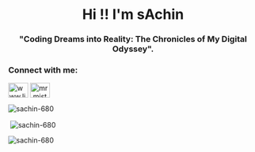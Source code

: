 <h1 align="center">Hi !! I'm sAchin</h1>
<h3 align="center">"Coding Dreams into Reality: The Chronicles of My Digital Odyssey".</h3>

<h3 align="left">Connect with me:</h3>
<p align="left">
<a href="https://linkedin.com/in/www.linkedin/sachinindwar" target="blank"><img align="center" src="https://raw.githubusercontent.com/rahuldkjain/github-profile-readme-generator/master/src/images/icons/Social/linked-in-alt.svg" alt="www.linkedin/sachinindwar" height="30" width="40" /></a>
<a href="https://www.leetcode.com/mr.mister" target="blank"><img align="center" src="https://raw.githubusercontent.com/rahuldkjain/github-profile-readme-generator/master/src/images/icons/Social/leet-code.svg" alt="mr.mister" height="30" width="40" /></a>
</p>

<p><img align="center" src="https://github-readme-stats.vercel.app/api/top-langs?username=sachin-680&show_icons=true&locale=en&layout=compact" alt="sachin-680" /></p>

<p>&nbsp;<img align="center" src="https://github-readme-stats.vercel.app/api?username=sachin-680&show_icons=true&locale=en" alt="sachin-680" /></p>

<p><img align="center" src="https://github-readme-streak-stats.herokuapp.com/?user=sachin-680&" alt="sachin-680" /></p>
